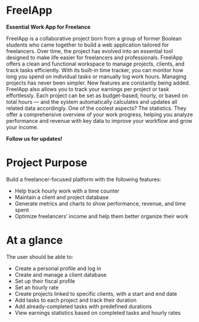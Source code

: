 # FreelApp
**Essential Work App for Freelance**

FreelApp is a collaborative project born from a group of former Boolean students who came together to build a web application tailored for freelancers.
Over time, the project has evolved into an essential tool designed to make life easier for freelancers and professionals. FreelApp offers a clean and functional workspace to manage projects, clients, and track tasks efficiently.
With its built-in time tracker, you can monitor how long you spend on individual tasks or manually log work hours. Managing projects has never been simpler.
New features are constantly being added. FreelApp also allows you to track your earnings per project or task effortlessly. Each project can be set as budget-based, hourly, or based on total hours — and the system automatically calculates and updates all related data accordingly.
One of the coolest aspects? The statistics. They offer a comprehensive overview of your work progress, helping you analyze performance and revenue with key data to improve your workflow and grow your income.

**Follow us for updates!**

# Project Purpose

Build a freelancer-focused platform with the following features:
- Help track hourly work with a time counter
- Maintain a client and project database
- Generate metrics and charts to show performance, revenue, and time spent
- Optimize freelancers’ income and help them better organize their work

# At a glance
The user should be able to:
- Create a personal profile and log in
- Create and manage a client database
- Set up their fiscal profile
- Set an hourly rate
- Create projects linked to specific clients, with a start and end date
- Add tasks to each project and track their duration
- Add already-completed tasks with predefined durations
- View earnings statistics based on completed tasks and hourly rates
